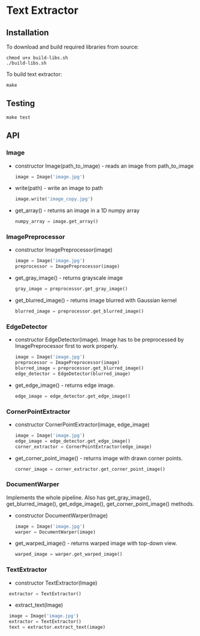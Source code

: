# Text Extractor

## Installation

To download and build required libraries from source:
```
chmod u+x build-libs.sh
./build-libs.sh
```

To build text extractor:
```
make
```

## Testing
```
make test
```

## API

### Image
- constructor Image(path_to_image) - reads an image from path_to_image
  ```python
  image = Image('image.jpg') 
  ```
- write(path) - write an image to path
  ```python
  image.write('image_copy.jpg')
  ```
- get_array() - returns an image in a 1D numpy array
  ```python
  numpy_array = image.get_array()
  ```
  
### ImagePreprocessor
- constructor ImagePreprocessor(image)
  ```python
  image = Image('image.jpg')
  preprocessor = ImagePreprocessor(image) 
  ```
- get_gray_image() - returns grayscale image
  ```python
  gray_image = preprocessor.get_gray_image()
  ```
- get_blurred_image() - returns image blurred with Gaussian kernel
  ```python
  blurred_image = preprocessor.get_blurred_image()
  ```
  
### EdgeDetector
- constructor EdgeDetector(image). Image has to be preprocessed by ImagePreprocessor first to work properly.
  ```python
  image = Image('image.jpg')
  preprocessor = ImagePreprocessor(image)
  blurred_image = preprocessor.get_blurred_image()
  edge_detector = EdgeDetector(blurred_image) 
  ```
- get_edge_image() - returns edge image. 
  ```python
  edge_image = edge_detector.get_edge_image()
  ```
 
### CornerPointExtractor
- constructor CornerPointExtractor(image, edge_image)
  ```python
  image = Image('image.jpg')
  edge_image = edge_detector.get_edge_image()
  corner_extractor = CornerPointExtractor(edge_image)
  ```
- get_corner_point_image() - returns image with drawn corner points.
  ```python
  corner_image = corner_extractor.get_corner_point_image()
  ```
  
### DocumentWarper
Implements the whole pipeline. Also has get_gray_image(), get_blurred_image(), get_edge_image(), get_corner_point_image() methods.
- constructor DocumentWarper(Image)
  ```python
  image = Image('image.jpg')
  warper = DocumentWarper(image)
  ```
- get_warped_image() - returns warped image with top-down view.
  ```python
  warped_image = warper.get_warped_image()
  ``` 
 
### TextExtractor
- constructor TextExtractor(Image)
 ```python
  extractor = TextExtractor()
  ```
- extract_text(Image)
 ```python
  image = Image('image.jpg')
  extractor = TextExtractor()
  text = extractor.extract_text(image)
  ```
